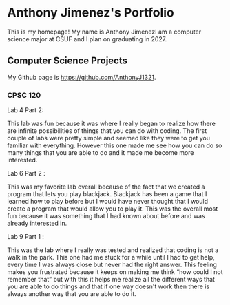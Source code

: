 
# Anthony Jimenez's Portfolio

This is my homepage! My name is Anthony JimenezI am a computer science major at CSUF and I plan on graduating in 2027.

## Computer Science Projects

My Github page is https://github.com/AnthonyJ1321. 

### CPSC 120

Lab 4 Part 2:

This lab was fun because it was where I really began to realize how there are infinite possibilities of things that you can do with coding. The first couple of labs were pretty simple and seemed like they were to get you familiar with everything. However this one made me see how you can do so many things that you are able to do and it made me become more interested.

Lab 6 Part 2 :

This was my favorite lab overall because of the fact that we created a program that lets you play blackjack. Blackjack has been a game that I learned how to play before but I would have never thought that I would create a program that would allow you to play it. This was the overall most fun because it was something that I had known about before and was already interested in. 

Lab  9 Part 1 :

This was the lab where I really was tested and realized that coding is not a walk in the park. This one had me stuck for a while until I had to get help, every time I was always close but never had the right answer. This feeling makes you frustrated because it keeps on making me think “how could I not remember that” but with this it helps me realize all the different ways that you are able to do things and that if one way doesn't work then there is always another way that you are able to do it.


